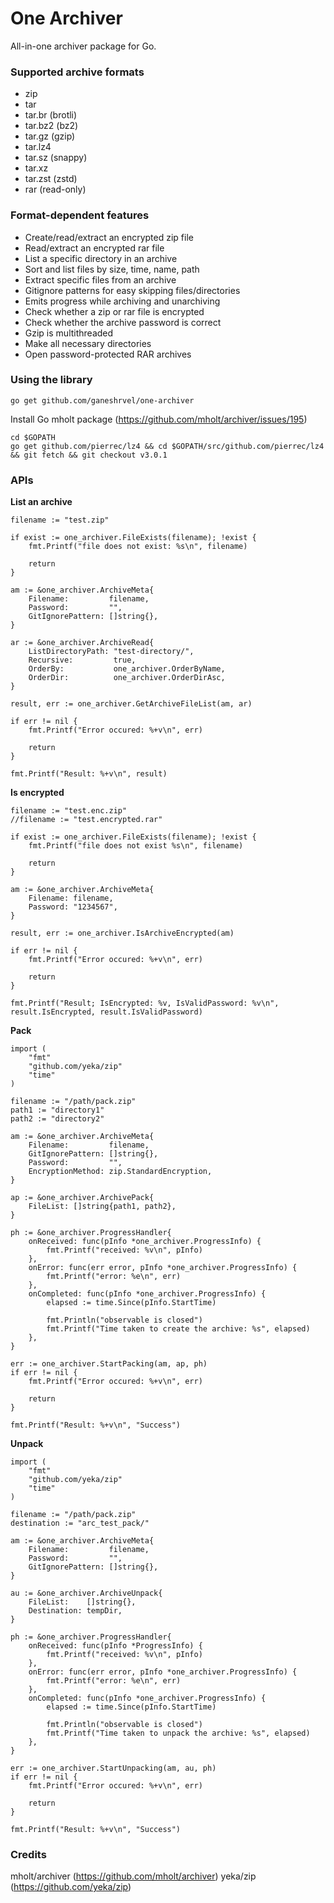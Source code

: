 # One Archiver
All-in-one archiver package for Go.

### Supported archive formats
- zip
- tar
- tar.br (brotli)
- tar.bz2 (bz2)
- tar.gz (gzip)
- tar.lz4
- tar.sz (snappy)
- tar.xz
- tar.zst (zstd)
- rar (read-only)

### Format-dependent features
- Create/read/extract an encrypted zip file
- Read/extract an encrypted rar file
- List a specific directory in an archive
- Sort and list files by size, time, name, path
- Extract specific files from an archive
- Gitignore patterns for easy skipping files/directories
- Emits progress while archiving and unarchiving
- Check whether a zip or rar file is encrypted
- Check whether the archive password is correct
- Gzip is multithreaded
- Make all necessary directories
- Open password-protected RAR archives


### Using the library
```shell script
go get github.com/ganeshrvel/one-archiver
```

Install Go mholt package (https://github.com/mholt/archiver/issues/195)
```shell script
cd $GOPATH
go get github.com/pierrec/lz4 && cd $GOPATH/src/github.com/pierrec/lz4 && git fetch && git checkout v3.0.1
```

### APIs
**List an archive**

```shell script
filename := "test.zip"

if exist := one_archiver.FileExists(filename); !exist {
    fmt.Printf("file does not exist: %s\n", filename)

    return
}

am := &one_archiver.ArchiveMeta{
    Filename:         filename,
    Password:         "",
    GitIgnorePattern: []string{},
}

ar := &one_archiver.ArchiveRead{
    ListDirectoryPath: "test-directory/",
    Recursive:         true,
    OrderBy:           one_archiver.OrderByName,
    OrderDir:          one_archiver.OrderDirAsc,
}

result, err := one_archiver.GetArchiveFileList(am, ar)

if err != nil {
    fmt.Printf("Error occured: %+v\n", err)

    return
}

fmt.Printf("Result: %+v\n", result)
```


**Is encrypted**

```shell script
filename := "test.enc.zip"
//filename := "test.encrypted.rar"

if exist := one_archiver.FileExists(filename); !exist {
    fmt.Printf("file does not exist %s\n", filename)

    return
}

am := &one_archiver.ArchiveMeta{
    Filename: filename,
    Password: "1234567",
}

result, err := one_archiver.IsArchiveEncrypted(am)

if err != nil {
    fmt.Printf("Error occured: %+v\n", err)

    return
}

fmt.Printf("Result; IsEncrypted: %v, IsValidPassword: %v\n", result.IsEncrypted, result.IsValidPassword)
```



**Pack**

```shell script
import (
	"fmt"
	"github.com/yeka/zip"
	"time"
)

filename := "/path/pack.zip"
path1 := "directory1"
path2 := "directory2"

am := &one_archiver.ArchiveMeta{
    Filename:         filename,
    GitIgnorePattern: []string{},
    Password:         "",
    EncryptionMethod: zip.StandardEncryption,
}

ap := &one_archiver.ArchivePack{
    FileList: []string{path1, path2},
}

ph := &one_archiver.ProgressHandler{
    onReceived: func(pInfo *one_archiver.ProgressInfo) {
        fmt.Printf("received: %v\n", pInfo)
    },
    onError: func(err error, pInfo *one_archiver.ProgressInfo) {
        fmt.Printf("error: %e\n", err)
    },
    onCompleted: func(pInfo *one_archiver.ProgressInfo) {
        elapsed := time.Since(pInfo.StartTime)

        fmt.Println("observable is closed")
        fmt.Printf("Time taken to create the archive: %s", elapsed)
    },
}

err := one_archiver.StartPacking(am, ap, ph)
if err != nil {
    fmt.Printf("Error occured: %+v\n", err)

    return
}

fmt.Printf("Result: %+v\n", "Success")
```


**Unpack**

```shell script
import (
	"fmt"
	"github.com/yeka/zip"
	"time"
)

filename := "/path/pack.zip"
destination := "arc_test_pack/"

am := &one_archiver.ArchiveMeta{
    Filename:         filename,
    Password:         "",
    GitIgnorePattern: []string{},
}

au := &one_archiver.ArchiveUnpack{
    FileList:    []string{},
    Destination: tempDir,
}

ph := &one_archiver.ProgressHandler{
    onReceived: func(pInfo *ProgressInfo) {
        fmt.Printf("received: %v\n", pInfo)
    },
    onError: func(err error, pInfo *one_archiver.ProgressInfo) {
        fmt.Printf("error: %e\n", err)
    },
    onCompleted: func(pInfo *one_archiver.ProgressInfo) {
        elapsed := time.Since(pInfo.StartTime)

        fmt.Println("observable is closed")
        fmt.Printf("Time taken to unpack the archive: %s", elapsed)
    },
}

err := one_archiver.StartUnpacking(am, au, ph)
if err != nil {
    fmt.Printf("Error occured: %+v\n", err)

    return
}

fmt.Printf("Result: %+v\n", "Success")

```


### Credits
mholt/archiver (https://github.com/mholt/archiver)
yeka/zip (https://github.com/yeka/zip)
